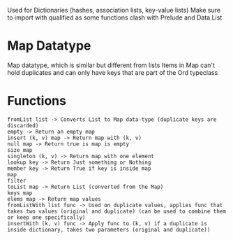Used for Dictionaries (hashes, association lists, key-value lists)
Make sure to import with qualified as some functions clash with Prelude and Data.List

# Map Datatype
Map datatype, which is similar but different from lists
Items in Map can't hold duplicates and can only have keys that are part of the Ord typeclass

# Functions
    fromList list -> Converts List to Map data-type (duplicate keys are discarded)
    empty -> Return an empty map
    insert (k, v) map -> Return map with (k, v)
    null map -> Return true is map is empty
    size map
    singleton (k, v) -> Return map with one element
    lookup key -> Return Just something or Nothing
    member key -> Return True if key is inside map
    map
    filter
    toList map -> Return List (converted from the Map)
    keys map
    elems map -> Return map values
    fromListWith list func -> Used on duplicate values, applies func that takes two values (original and duplicate) (can be used to combine them or keep one specifically)
    insertWith (k, v) func -> Apply func to (k, v) if a duplicate is inside dictionary, takes two parameters (original and duplicate))
    



